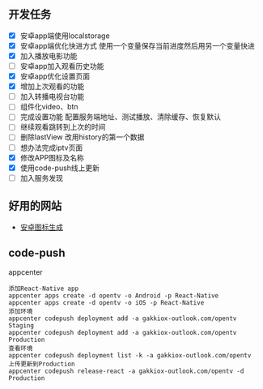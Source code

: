 ## 开发任务

- [x] 安卓app端使用localstorage
- [x] 安卓app端优化快进方式   使用一个变量保存当前进度然后用另一个变量快进
- [x] 加入播放电影功能
- [ ] 安卓app加入观看历史功能
- [x] 安卓app优化设置页面
- [x] 增加上次观看的功能
- [ ] 加入转播电视台功能
- [ ] 组件化video、btn
- [ ] 完成设置功能 配置服务端地址、测试播放、清除缓存、恢复默认
- [ ] 继续观看跳转到上次的时间
- [ ] 删除lastView 改用history的第一个数据
- [ ] 想办法完成iptv页面
- [x] 修改APP图标及名称
- [x] 使用code-push线上更新
- [ ] 加入服务发现
## 好用的网站
- [安卓图标生成](https://makeappicon.com/) 
## code-push
appcenter
```
添加React-Native app
appcenter apps create -d opentv -o Android -p React-Native
appcenter apps create -d opentv -o iOS -p React-Native
添加环境
appcenter codepush deployment add -a gakkiox-outlook.com/opentv Staging
appcenter codepush deployment add -a gakkiox-outlook.com/opentv Production
查看环境
appcenter codepush deployment list -k -a gakkiox-outlook.com/opentv
上传更新到Production
appcenter codepush release-react -a gakkiox-outlook.com/opentv -d Production
```


